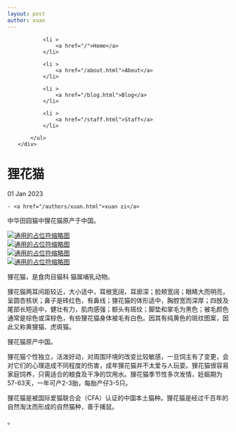 ```yaml
---
layout: post
author: xuan
---
```

<!doctype html>
<html>
  <head>
    <meta charset="utf-8">
    <title>狸花猫</title>
    <link rel="stylesheet" href="/assets/css/styles.css">
    <meta name="viewport" content="width=device-width, initial-scale=1">
    <link rel="stylesheet" href="https://cdn.staticfile.net/twitter-bootstrap/3.3.7/css/bootstrap.min.css">  
    <script src="https://cdn.staticfile.net/jquery/2.1.1/jquery.min.js"></script>
    <script src="https://cdn.staticfile.net/twitter-bootstrap/3.3.7/js/bootstrap.min.js"></script>
  </head>
  <body>
    <nav class="navbar navbar-default">   
	<div class="collapse navbar-collapse" id="bs-example-navbar-collapse-1">  
		<ul class="nav navbar-nav">  
			  
			<li >  
				<a href="/">Home</a>      
			</li>  
			  
			<li >  
				<a href="/about.html">About</a>      
			</li>  
			  
			<li >  
				<a href="/blog.html">Blog</a>      
			</li>  
			  
			<li >  
				<a href="/staff.html">Staff</a>      
			</li>  
			  
		</ul>  
	</div>  
</nav>
    <h1>狸花猫</h1>

<p>
  01 Jan 2023
  
  
    - <a href="/authors/xuan.html">xuan zi</a>
  
</p>

<p>中华田园猫中狸花猫原产于中国。</p>
<head>
	<meta charset="utf-8" /> 
    <title>Bootstrap 实例 - 缩略图</title>
	<link rel="stylesheet" href="https://cdn.staticfile.net/twitter-bootstrap/3.3.7/css/bootstrap.min.css" />
	<script src="https://cdn.staticfile.net/jquery/2.1.1/jquery.min.js"></script>
	<script src="https://cdn.staticfile.net/twitter-bootstrap/3.3.7/js/bootstrap.min.js"></script>
</head>
<body>

<div class="row">
    <div class="col-sm-6 col-md-3">
        <a href="#" class="thumbnail">
            <img src="https://th.bing.com/th/id/R.3b6a8238a4809e68a5417fd586df68ff?rik=htQOCyKoeKakDw&amp;riu=http%3a%2f%2fwww.chongwumao.com.cn%2ffile%2fupload%2f201905%2f25%2f110642111.jpg&amp;ehk=KDLllaLtRmzbZ1YorrBxSAzBYHHVc44OmV6ZFTvLrEI%3d&amp;risl=&amp;pid=ImgRaw&amp;r=0" alt="通用的占位符缩略图" />
        </a>
    </div>
    <div class="col-sm-6 col-md-3">
        <a href="#" class="thumbnail">
            <img src="https://th.bing.com/th/id/OIP.PE8Fndsf_Qk0StKmtadB6AHaF-?rs=1&amp;pid=ImgDetMain" alt="通用的占位符缩略图" />
        </a>
    </div>
    <div class="col-sm-6 col-md-3">
        <a href="#" class="thumbnail">
            <img src="https://sbike.cn/b/zhongguolihuamao/1.jpg" alt="通用的占位符缩略图" />
        </a>
    </div>
    <div class="col-sm-6 col-md-3">
        <a href="#" class="thumbnail">
            <img src="https://th.bing.com/th/id/OIP.VkC7qtrUIfd8RXXRIrEwsAHaFQ?rs=1&amp;pid=ImgDetMain" alt="通用的占位符缩略图" />
        </a>
    </div>
</div>
<p>狸花猫，是食肉目猫科 猫属哺乳动物。</p>
<p>狸花猫两耳间距较近，大小适中，耳根宽阔，耳廓深；脸颊宽阔；眼睛大而明亮，呈圆杏核状；鼻子是砖红色，有鼻线；狸花猫的体形适中，胸腔宽而深厚；四肢及尾部长短适中，健壮有力，肌肉感强；额头有斑纹；脚垫和掌毛为黑色；被毛颜色通常是棕色或深棕色，有些狸花猫身体被毛有白色。因其有纯黄色的斑纹图案，因此又称黄狸猫、虎斑猫。</p>
<p>狸花猫原产中国。</p>
<p>狸花猫个性独立，活泼好动，对周围环境的改变比较敏感，一旦饲主有了变更，会对它们的心理造成不同程度的伤害，成年狸花猫并不太爱与人玩耍。狸花猫很容易家庭饲养，只需适合的粮食及干净的饮用水。狸花猫季节性多次发情，妊娠期为57-63天，一年可产2-3胎，每胎产仔3-5只。</p>
<p>狸花猫是被国际爱猫联合会（CFA）认证的中国本土猫种。狸花猫是经过千百年的自然淘汰而形成的自然猫种，善于捕鼠。</p>


</html>。